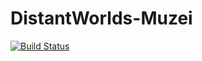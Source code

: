 # DistantWorlds-Muzei 
[![Build Status](https://travis-ci.org/cmargonis/DistantWorlds-Muzei.svg?branch=master)](https://travis-ci.org/cmargonis/DistantWorlds-Muzei)
